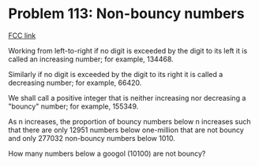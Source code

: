 # Problem 113: Non-bouncy numbers

[FCC link](https://www.freecodecamp.org/learn/coding-interview-prep/project-euler/problem-113-non-bouncy-numbers)

Working from left-to-right if no digit is exceeded by the digit to its left it
is called an increasing number; for example, 134468.

Similarly if no digit is exceeded by the digit to its right it is called a
decreasing number; for example, 66420.

We shall call a positive integer that is neither increasing nor decreasing a
"bouncy" number; for example, 155349.

As n increases, the proportion of bouncy numbers below n increases such that
there are only 12951 numbers below one-million that are not bouncy and only
277032 non-bouncy numbers below 1010.

How many numbers below a googol (10100) are not bouncy?
